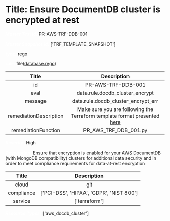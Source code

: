 



# Title: Ensure DocumentDB cluster is encrypted at rest


***<font color="white">Master Test Id:</font>*** PR-AWS-TRF-DDB-001

***<font color="white">Master Snapshot Id:</font>*** ['TRF_TEMPLATE_SNAPSHOT']

***<font color="white">type:</font>*** rego

***<font color="white">rule:</font>*** file([database.rego])  
  
  
  
  

|Title|Description|
| :---: | :---: |
|id|PR-AWS-TRF-DDB-001|
|eval|data.rule.docdb_cluster_encrypt|
|message|data.rule.docdb_cluster_encrypt_err|
|remediationDescription|Make sure you are following the Terraform template format presented <a href='https://registry.terraform.io/providers/hashicorp/aws/latest/docs/resources/docdb_cluster' target='_blank'>here</a>|
|remediationFunction|PR_AWS_TRF_DDB_001.py|


***<font color="white">Severity:</font>*** High

***<font color="white">Description:</font>*** Ensure that encryption is enabled for your AWS DocumentDB (with MongoDB compatibility) clusters for additional data security and in order to meet compliance requirements for data-at-rest encryption  
  
  

|Title|Description|
| :---: | :---: |
|cloud|git|
|compliance|['PCI-DSS', 'HIPAA', 'GDPR', 'NIST 800']|
|service|['terraform']|


***<font color="white">Resource Types:</font>*** ['aws_docdb_cluster']


[database.rego]: https://github.com/prancer-io/prancer-compliance-test/tree/master/aws/terraform/database.rego
